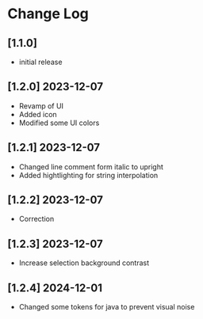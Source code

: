 # Change Log

## [1.1.0]

-   initial release

## [1.2.0] 2023-12-07

-   Revamp of UI
-   Added icon
-   Modified some UI colors

## [1.2.1] 2023-12-07

-   Changed line comment form italic to upright
-   Added hightlighting for string interpolation

## [1.2.2] 2023-12-07

-   Correction

## [1.2.3] 2023-12-07

-   Increase selection background contrast

## [1.2.4] 2024-12-01

-   Changed some tokens for java to prevent visual noise
